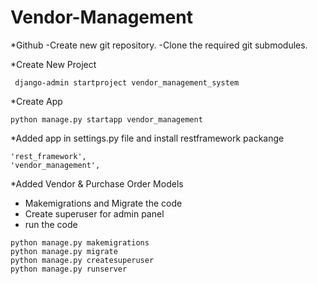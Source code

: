 # Vendor-Management

*Github
-Create new git repository.
-Clone the required git submodules.

*Create New Project
 ```
  django-admin startproject vendor_management_system
  ```

*Create App
```
python manage.py startapp vendor_management
```
*Added app in settings.py file and install restframework packange
```
'rest_framework',
'vendor_management',

```
*Added Vendor & Purchase Order Models
* Makemigrations and Migrate the code
* Create superuser for admin panel
* run the code

```
python manage.py makemigrations
python manage.py migrate
python manage.py createsuperuser 
python manage.py runserver

```
